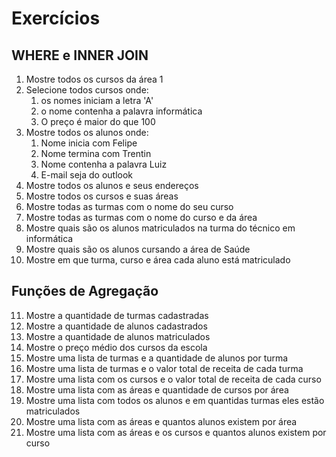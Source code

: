 # Exercícios

## WHERE e INNER JOIN

1. Mostre todos os cursos da área 1
2. Selecione todos cursos onde:
   1. os nomes iniciam a letra 'A'
   2. o nome contenha a palavra informática
   3. O preço é maior do que 100 
3. Mostre todos os alunos onde:
   1. Nome inicia com Felipe
   2. Nome termina com Trentin
   3. Nome contenha a palavra Luiz
   4. E-mail seja do outlook
4. Mostre todos os alunos e seus endereços
5. Mostre todos os cursos e suas áreas
6. Mostre todas as turmas com o nome do seu curso
7. Mostre todas as turmas com o nome do curso e da área
8. Mostre quais são os alunos matriculados na turma do técnico em informática
9. Mostre quais são os alunos cursando a área de Saúde
10. Mostre em que turma, curso e área cada aluno está matriculado

## Funções de Agregação
11. Mostre a quantidade de turmas cadastradas
12. Mostre a quantidade de alunos cadastrados
13. Mostre a quantidade de alunos matriculados
14. Mostre o preço médio dos cursos da escola
15. Mostre uma lista de turmas e a quantidade de alunos por turma
16. Mostre uma lista de turmas e o valor total de receita de cada turma 
17. Mostre uma lista com os cursos e o valor total de receita de cada curso
18. Mostre uma lista com as áreas e quantidade de cursos por área
19. Mostre uma lista com todos os alunos e em quantidas turmas eles estão matriculados
20. Mostre uma lista com as áreas e quantos alunos existem por área
21. Mostre uma lista com as áreas e os cursos e quantos alunos existem por curso